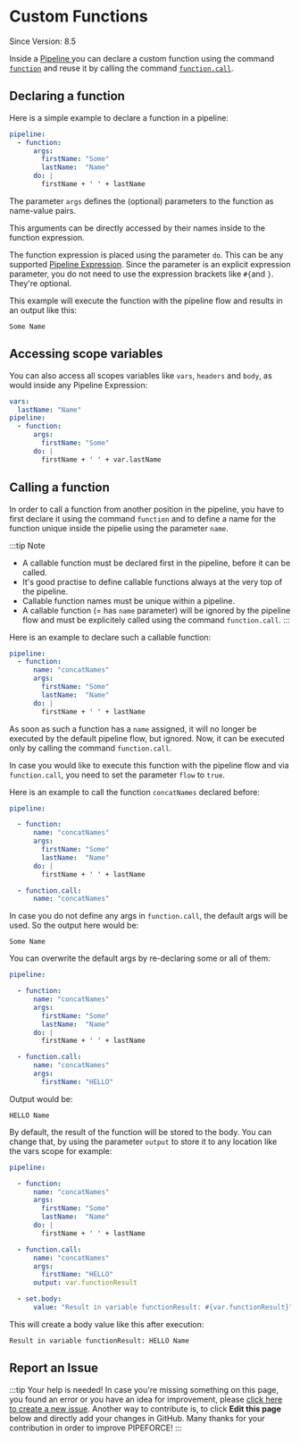 # Custom Functions
<p class="theme-doc-version-badge badge badge--secondary">Since Version: 8.5</p>

Inside a [Pipeline ](/docs/commands_pipelines#pipeline) you can declare a custom function using the command [`function`](/docs/api/commands#function-v1) and reuse it by calling the command [`function.call`](/docs/api/commands#functioncall-v1).

## Declaring a function

Here is a simple example to declare a function in a pipeline:

```yaml
pipeline:
  - function:
      args:
        firstName: "Some"
        lastName:  "Name"
      do: |
        firstName + ' ' + lastName
```

The parameter `args` defines the (optional) parameters to the function as name-value pairs.

This arguments can be directly accessed by their names inside to the function expression.

The function expression is placed using the parameter `do`. This can be any supported [Pipeline Expression](/docs/guides/commands_pipelines/pel). Since the parameter is an explicit expression parameter, you do not need to use the expression brackets like `#{`and `}`. They're optional.

This example will execute the function with the pipeline flow and results in an output like this:

```
Some Name
```

## Accessing scope variables

You can also access all scopes variables like `vars`, `headers` and `body`, as would inside any Pipeline Expression:

```yaml
vars:
  lastName: "Name"
pipeline:
  - function:
      args:
        firstName: "Some"
      do: |
        firstName + ' ' + var.lastName
```
## Calling a function

In order to call a function from another position in the pipeline, you have to first declare it using the command `function` and to define a name for the function unique inside the pipelie using the parameter `name`.

:::tip Note
 - A callable function must be declared first in the pipeline, before it can be called.
 - It's good practise to define callable functions always at the very top of the pipeline.
 - Callable function names must be unique within a pipeline.
 - A callable function (= has `name` parameter) will be ignored by the pipeline flow and must be explicitely called using the command `function.call`.
:::

Here is an example to declare such a callable function:

```yaml
pipeline:
  - function:
      name: "concatNames"
      args:
        firstName: "Some"
        lastName:  "Name"
      do: |
        firstName + ' ' + lastName

```

As soon as such a function has a `name` assigned, it will no longer be executed by the default pipeline flow, but ignored. Now, it can be executed only by calling the command `function.call`.

In case you would like to execute this function with the pipeline flow and via `function.call`, you need to set the parameter `flow` to `true`. 

Here is an example to call the function `concatNames` declared before:

```yaml
pipeline:

  - function:
      name: "concatNames"
      args:
        firstName: "Some"
        lastName:  "Name"
      do: |
        firstName + ' ' + lastName

  - function.call:
      name: "concatNames"

```

In case you do not define any args in `function.call`, the default args will be used. So the output here would be:

```
Some Name
```

You can overwrite the default args by re-declaring some or all of them:


```yaml
pipeline:

  - function:
      name: "concatNames"
      args:
        firstName: "Some"
        lastName:  "Name"
      do: |
        firstName + ' ' + lastName

  - function.call:
      name: "concatNames"
      args:
        firstName: "HELLO"

```

Output would be:

```
HELLO Name
```

By default, the result of the function will be stored to the body. You can change that, by using the parameter `output` to store it to any location like the vars scope for example:

```yaml
pipeline:

  - function:
      name: "concatNames"
      args:
        firstName: "Some"
        lastName:  "Name"
      do: |
        firstName + ' ' + lastName

  - function.call:
      name: "concatNames"
      args:
        firstName: "HELLO"
      output: var.functionResult

  - set.body:
      value: "Result in variable functionResult: #{var.functionResult}"

```

This will create a body value like this after execution:

```
Result in variable functionResult: HELLO Name
```

## Report an Issue
:::tip Your help is needed!
In case you're missing something on this page, you found an error or you have an idea for improvement, please [click here to create a new issue](https://github.com/pipeforce/pipeforce.github.io/issues/new). Another way to contribute is, to click **Edit this page** below and directly add your changes in GitHub. Many thanks for your contribution in order to improve PIPEFORCE!
:::